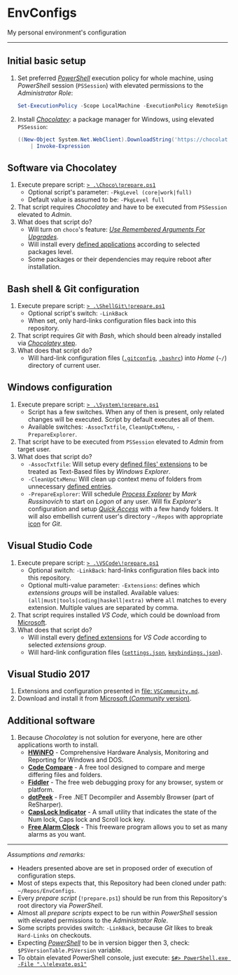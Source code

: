 # EnvConfigs

My personal environment's configuration

----

## Initial basic setup

1. Set preferred [_PowerShell_](https://docs.microsoft.com/en-us/powershell/) execution policy for whole machine, using _PowerShell_ session (`PSSession`) with elevated permissions to the _Administrator Role_:
    ```PowerShell
    Set-ExecutionPolicy -Scope LocalMachine -ExecutionPolicy RemoteSigned -Confirm
    ```
2. Install [_Chocolatey_](https://chocolatey.org/about): a package manager for Windows, using elevated `PSSession`:
    ```PowerShell
    ((New-Object System.Net.WebClient).DownloadString('https://chocolatey.org/install.ps1')) `
        | Invoke-Expression
    ```

## Software via Chocolatey

1. Execute prepare script: [`> .\Choco\!prepare.ps1`](Choco/!prepare.ps1)
   * Optional script's parameter: `-PkgLevel (core|work|full)`
   * Default value is assumed to be: `-PkgLevel full`
2. That script requires _Chocolatey_ and have to be executed from `PSSession` elevated to _Admin_.
3. What does that script do?
   * Will turn on `choco`'s feature: [_Use Remembered Arguments For Upgrades_](https://chocolatey.org/docs/chocolatey-configuration#general-2).
   * Will install every [defined applications](Choco/packages.txt) according to selected packages level.
   * Some packages or their dependencies may require reboot after installation.

## Bash shell & Git configuration

1. Execute prepare script: [`> .\ShellGit\!prepare.ps1`](ShellGit/!prepare.ps1)
   * Optional script's switch: `-LinkBack`
   * When set, only hard-links configuration files back into this repository.
2. That script requires _Git_ with _Bash_, which should been already installed via [_Chocolatey_ step](#software-via-chocolatey).
3. What does that script do?
   * Will hard-link configuration files ([`.gitconfig`](ShellGit/.gitconfig), [`.bashrc`](ShellGit/.bashrc)) into _Home_ (`~/`) directory of current user.

## Windows configuration

1. Execute prepare script: [`> .\System\!prepare.ps1`](System/!prepare.ps1)
   * Script has a few switches. When any of then is present, only related changes will be executed. Script by default executes all of them.
   * Available switches: `-AssocTxtfile`, `CleanUpCtxMenu`, `-PrepareExplorer`.
2. That script have to be executed from `PSSession` elevated to _Admin_ from target user.
3. What does that script do?
   * `-AssocTxtfile`: Will setup every [defined files' extensions](System/txtfile_extensions.txt) to be treated as Text-Based files by _Windows Explorer_.
   * `-CleanUpCtxMenu`: Will clean up context menu of folders from unnecessary [defined entries](System/unwanted_cmds.txt).
   * `-PrepareExplorer`: Will schedule [_Process Explorer_](https://chocolatey.org/packages/procexp) by _Mark Russinovich_ to start on _Logon_ of any user. Will fix _Explorer's_ configuration and setup [_Quick Access_](https://support.microsoft.com/en-us/help/4027032/windows-pin-remove-and-customize-in-quick-access) with a few handy folders. It will also embellish current user's directory `~/Repos` with appropriate [icon](System/template_Repos/GitDirectory.png) for _Git_.

## Visual Studio Code

1. Execute prepare script: [`> .\VSCode\!prepare.ps1`](VSCode/!prepare.ps1)
   * Optional switch: `-LinkBack`: hard-links configuration files back into this repository.
   * Optional multi-value parameter: `-Extensions`: defines which _extensions groups_ will be installed. Available values: `(all|must|tools|coding|haskell|extra)` where `all` matches to every extension. Multiple values are separated by comma.
2. That script requires installed _VS Code_, which could be download from [Microsoft](https://code.visualstudio.com/docs/?dv=win).
3. What does that script do?
   * Will install every [defined extensions](VSCode/extensions.txt) for _VS Code_ according to selected _extensions group_.
   * Will hard-link configuration files ([`settings.json`](VSCode/settings.json), [`keybindings.json`](VSCode/keybindings.json)).

## Visual Studio 2017

1. Extensions and configuration presented in [file: `VSCommunity.md`](VSCommunity.md).
2. Download and install it from [Microsoft (_Community_ version)](https://www.visualstudio.com/pl/vs/community/).

## Additional software

1. Because _Chocolatey_ is not solution for everyone, here are other applications worth to install.
   * [**HWiNFO**](https://www.hwinfo.com/) - Comprehensive Hardware Analysis, Monitoring and Reporting for Windows and DOS.
   * [**Code Compare**](https://www.devart.com/codecompare/) - A free tool designed to compare and merge differing files and folders.
   * [**Fiddler**](https://www.telerik.com/fiddler) - The free web debugging proxy for any browser, system or platform.
   * [**dotPeek**](https://www.jetbrains.com/decompiler/) - Free .NET Decompiler and Assembly Browser (part of ReSharper).
   * [**CapsLock Indicator**](https://github.com/jonaskohl/CapsLockIndicator) - A small utility that indicates the state of the Num lock, Caps lock and Scroll lock key.
   * [**Free Alarm Clock**](http://freealarmclocksoftware.com/) - This freeware program allows you to set as many alarms as you want.

----

_Assumptions and remarks:_

* Headers presented above are set in proposed order of execution of configuration steps.
* Most of steps expects that, this Repository had been cloned under path: `~/Repos/EnvConfigs`.
* Every _prepare script_ (`!prepare.ps1`) should be run from this Repository's root directory via _PowerShell_.
* Almost all _prepare scripts_ expect to be run within _PowerShell_ session with elevated permissions to the _Administrator Role_.
* Some scripts provides switch: `-LinkBack`, because _Git_ likes to break `Hard-Links` on checkouts.
* Expecting [_PowerShell_](https://docs.microsoft.com/en-us/powershell/scripting/setup/installing-windows-powershell?view=powershell-6) to be in version bigger then 3, check: `$PSVersionTable.PSVersion` variable.
* To obtain elevated PowerShell console, just execute: [`$#> PowerShell.exe -File ".\!elevate.ps1"`](!elevate.ps1)

